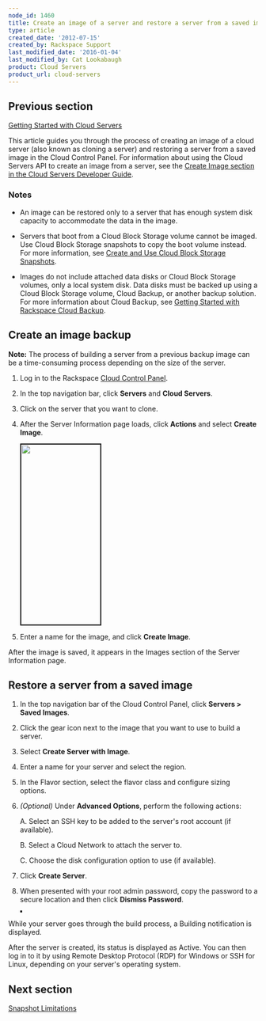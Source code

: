 ```yaml
---
node_id: 1460
title: Create an image of a server and restore a server from a saved image
type: article
created_date: '2012-07-15'
created_by: Rackspace Support
last_modified_date: '2016-01-04'
last_modified_by: Cat Lookabaugh
product: Cloud Servers
product_url: cloud-servers
---
```


## Previous section
[Getting Started with Cloud Servers](/how-to/cloud-servers)

This article guides you through the process of creating an image of a cloud server (also known as cloning a server) and restoring a server from a saved image in the Cloud Control Panel. For information about using the Cloud Servers API to create an image from a server, see the [Create Image section in the Cloud Servers Developer Guide](http://developer.rackspace.com/docs/cloud-servers/v2/developer-guide/#create-image-of-specified-server).

### Notes

- An image can be restored only to a server that has enough system disk capacity to accommodate the data in the image.

- Servers that boot from a Cloud Block Storage volume cannot be imaged. Use Cloud Block Storage snapshots to copy the boot volume instead. For more information, see [Create and Use Cloud Block Storage Snapshots](/how-to/create-and-use-cloud-block-storage-snapshots).

- Images do not include attached data disks or Cloud Block Storage volumes, only a local system disk. Data disks must be backed up using a Cloud Block Storage volume, Cloud Backup, or another backup solution. For more information about Cloud Backup, see [Getting Started with Rackspace Cloud Backup](/how-to/cloud-backup).

## Create an image backup

**Note:** The process of building a server from a previous backup image can be a time-consuming process depending on the size of the server.

1. Log in to the Rackspace [Cloud Control Panel](https://mycloud.rackspace.com/).

2. In the top navigation bar, click **Servers** and **Cloud Servers**.

3. Click on the server that you want to clone.

4. After the Server Information page loads, click **Actions** and select **Create Image**.

    <img src="https://8026b2e3760e2433679c-fffceaebb8c6ee053c935e8915a3fbe7.ssl.cf2.rackcdn.com/field/image/Screen%20Shot%202015-01-12%20at%205.25.09%20AM.png" width="160" height="364" border="2" alt=""  />

5. Enter a name for the image, and click **Create Image**.

After the image is saved, it appears in the Images section of the Server Information page.

## Restore a server from a saved image

1. In the top navigation bar of the Cloud Control Panel, click **Servers > Saved Images**.

2. Click the gear icon next to the image that you want to use to build a server.

3. Select **Create Server with Image**.

4. Enter a name for your server and select the region.

5. In the Flavor section, select the flavor class and configure sizing options.

6. *(Optional)* Under **Advanced Options**, perform the following actions:

     A. Select an SSH key to be added to the server's root account (if available).

     B. Select a Cloud Network to attach the server to.

     C. Choose the disk configuration option to use (if available).

7. Click **Create Server**.

8. When presented with your root admin password, copy the password to a secure location and then click **Dismiss Password**.

	<img alt="" src="https://8026b2e3760e2433679c-fffceaebb8c6ee053c935e8915a3fbe7.ssl.cf2.rackcdn.com/field/image/1405-7.png" border="2" />

While your server goes through the build process, a Building notification is displayed.

After the server is created, its status is displayed as Active. You can then log in to it by using Remote Desktop Protocol (RDP) for Windows or SSH for Linux, depending on your server's operating system.

## Next section
[Snapshot Limitations](/how-to/rackspace-cloud-essentials-cloud-server-image-limitations)
